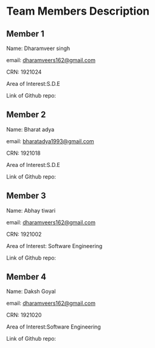 #  Team Members Description

## Member 1
Name: Dharamveer singh

email: dharamveers162@gmail.com

CRN: 1921024

Area of Interest:S.D.E

Link of Github repo:

## Member 2
Name: Bharat adya

email: bharatadya1993@gmail.com

CRN: 1921018

Area of Interest:S.D.E

Link of Github repo:

## Member 3
Name: Abhay tiwari

email: dharamveers162@gmail.com

CRN: 1921002

Area of Interest: Software Engineering

Link of Github repo:

## Member 4
Name: Daksh Goyal

email: dharamveers162@gmail.com

CRN: 1921020

Area of Interest:Software Engineering

Link of Github repo:



